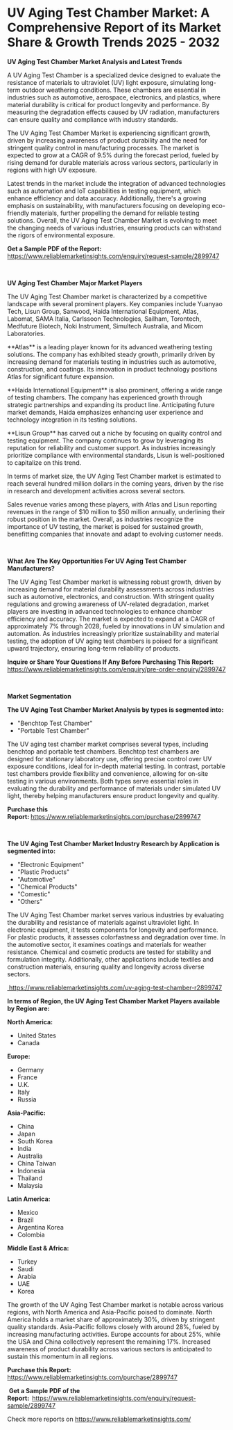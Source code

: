 <p><h1>UV Aging Test Chamber Market: A Comprehensive Report of its Market Share & Growth Trends 2025 - 2032</h1></p><p><strong>UV Aging Test Chamber Market Analysis and Latest Trends</strong></p>
<p><p>A UV Aging Test Chamber is a specialized device designed to evaluate the resistance of materials to ultraviolet (UV) light exposure, simulating long-term outdoor weathering conditions. These chambers are essential in industries such as automotive, aerospace, electronics, and plastics, where material durability is critical for product longevity and performance. By measuring the degradation effects caused by UV radiation, manufacturers can ensure quality and compliance with industry standards.</p><p>The UV Aging Test Chamber Market is experiencing significant growth, driven by increasing awareness of product durability and the need for stringent quality control in manufacturing processes. The market is expected to grow at a CAGR of 9.5% during the forecast period, fueled by rising demand for durable materials across various sectors, particularly in regions with high UV exposure. </p><p>Latest trends in the market include the integration of advanced technologies such as automation and IoT capabilities in testing equipment, which enhance efficiency and data accuracy. Additionally, there's a growing emphasis on sustainability, with manufacturers focusing on developing eco-friendly materials, further propelling the demand for reliable testing solutions. Overall, the UV Aging Test Chamber Market is evolving to meet the changing needs of various industries, ensuring products can withstand the rigors of environmental exposure.</p></p>
<p><strong>Get a Sample PDF of the Report:&nbsp;</strong> <a href="https://www.reliablemarketinsights.com/enquiry/request-sample/2899747?utm_campaign=3267&utm_medium=2&utm_source=Github&utm_content=ia&utm_term=16032025&utm_id=uv-aging-test-chamber">https://www.reliablemarketinsights.com/enquiry/request-sample/2899747</a></p>
<p>&nbsp;</p>
<p><strong>UV Aging Test Chamber Major Market Players</strong></p>
<p><p>The UV Aging Test Chamber market is characterized by a competitive landscape with several prominent players. Key companies include Yuanyao Tech, Lisun Group, Sanwood, Haida International Equipment, Atlas, Labomat, SAMA Italia, Carlssoon Technologies, Sailham, Torontech, Medfuture Biotech, Noki Instrument, Simultech Australia, and Micom Laboratories. </p><p>**Atlas** is a leading player known for its advanced weathering testing solutions. The company has exhibited steady growth, primarily driven by increasing demand for materials testing in industries such as automotive, construction, and coatings. Its innovation in product technology positions Atlas for significant future expansion.</p><p>**Haida International Equipment** is also prominent, offering a wide range of testing chambers. The company has experienced growth through strategic partnerships and expanding its product line. Anticipating future market demands, Haida emphasizes enhancing user experience and technology integration in its testing solutions.</p><p>**Lisun Group** has carved out a niche by focusing on quality control and testing equipment. The company continues to grow by leveraging its reputation for reliability and customer support. As industries increasingly prioritize compliance with environmental standards, Lisun is well-positioned to capitalize on this trend.</p><p>In terms of market size, the UV Aging Test Chamber market is estimated to reach several hundred million dollars in the coming years, driven by the rise in research and development activities across several sectors. </p><p>Sales revenue varies among these players, with Atlas and Lisun reporting revenues in the range of $10 million to $50 million annually, underlining their robust position in the market. Overall, as industries recognize the importance of UV testing, the market is poised for sustained growth, benefitting companies that innovate and adapt to evolving customer needs.</p></p>
<p>&nbsp;</p>
<p><strong>What Are The Key Opportunities For UV Aging Test Chamber Manufacturers?</strong></p>
<p><p>The UV Aging Test Chamber market is witnessing robust growth, driven by increasing demand for material durability assessments across industries such as automotive, electronics, and construction. With stringent quality regulations and growing awareness of UV-related degradation, market players are investing in advanced technologies to enhance chamber efficiency and accuracy. The market is expected to expand at a CAGR of approximately 7% through 2028, fueled by innovations in UV simulation and automation. As industries increasingly prioritize sustainability and material testing, the adoption of UV aging test chambers is poised for a significant upward trajectory, ensuring long-term reliability of products.</p></p>
<p><strong>Inquire or Share Your Questions If Any Before Purchasing This Report:</strong> <a href="https://www.reliablemarketinsights.com/enquiry/pre-order-enquiry/2899747?utm_campaign=3267&utm_medium=2&utm_source=Github&utm_content=ia&utm_term=16032025&utm_id=uv-aging-test-chamber">https://www.reliablemarketinsights.com/enquiry/pre-order-enquiry/2899747</a></p>
<p>&nbsp;</p>
<p><strong>Market Segmentation</strong></p>
<p><strong>The UV Aging Test Chamber Market Analysis by types is segmented into:</strong></p>
<p><ul><li>"Benchtop Test Chamber"</li><li>"Portable Test Chamber"</li></ul></p>
<p><p>The UV aging test chamber market comprises several types, including benchtop and portable test chambers. Benchtop test chambers are designed for stationary laboratory use, offering precise control over UV exposure conditions, ideal for in-depth material testing. In contrast, portable test chambers provide flexibility and convenience, allowing for on-site testing in various environments. Both types serve essential roles in evaluating the durability and performance of materials under simulated UV light, thereby helping manufacturers ensure product longevity and quality.</p></p>
<p><strong>Purchase this Report:&nbsp;</strong><a href="https://www.reliablemarketinsights.com/purchase/2899747?utm_campaign=3267&utm_medium=2&utm_source=Github&utm_content=ia&utm_term=16032025&utm_id=uv-aging-test-chamber">https://www.reliablemarketinsights.com/purchase/2899747</a></p>
<p>&nbsp;</p>
<p><strong>The UV Aging Test Chamber Market Industry Research by Application is segmented into:</strong></p>
<p><ul><li>"Electronic Equipment"</li><li>"Plastic Products"</li><li>"Automotive"</li><li>"Chemical Products"</li><li>"Comestic"</li><li>"Others"</li></ul></p>
<p><p>The UV Aging Test Chamber market serves various industries by evaluating the durability and resistance of materials against ultraviolet light. In electronic equipment, it tests components for longevity and performance. For plastic products, it assesses colorfastness and degradation over time. In the automotive sector, it examines coatings and materials for weather resistance. Chemical and cosmetic products are tested for stability and formulation integrity. Additionally, other applications include textiles and construction materials, ensuring quality and longevity across diverse sectors.</p></p>
<p><a href="https://www.reliablemarketinsights.com/uv-aging-test-chamber-r2899747?utm_campaign=3267&utm_medium=2&utm_source=Github&utm_content=ia&utm_term=16032025&utm_id=uv-aging-test-chamber">&nbsp;https://www.reliablemarketinsights.com/uv-aging-test-chamber-r2899747</a></p>
<p><strong>In terms of Region, the UV Aging Test Chamber Market Players available by Region are:</strong></p>
<p>
    <p> <strong> North America: </strong>
        <ul>
            <li>United States</li>
            <li>Canada</li>
        </ul>
        </p> 
    <p> <strong> Europe: </strong>
        <ul>
            <li>Germany</li>
            <li>France</li>
            <li>U.K.</li>
            <li>Italy</li>
            <li>Russia</li>
        </ul>
        </p> 
    <p> <strong> Asia-Pacific: </strong>
        <ul>
            <li>China</li>
            <li>Japan</li>
            <li>South Korea</li>
            <li>India</li>
            <li>Australia</li>
            <li>China Taiwan</li>
            <li>Indonesia</li>
            <li>Thailand</li>
            <li>Malaysia</li>
        </ul>
        </p> 
    <p> <strong> Latin America: </strong>
        <ul>
            <li>Mexico</li>
            <li>Brazil</li>
            <li>Argentina Korea</li>
            <li>Colombia</li>
        </ul>
        </p> 
    <p> <strong> Middle East & Africa: </strong>
        <ul>
            <li>Turkey</li>
            <li>Saudi</li>
            <li>Arabia</li>
            <li>UAE</li>
            <li>Korea</li>
        </ul>
    </p>
    </p>
<p><p>The growth of the UV Aging Test Chamber market is notable across various regions, with North America and Asia-Pacific poised to dominate. North America holds a market share of approximately 30%, driven by stringent quality standards. Asia-Pacific follows closely with around 28%, fueled by increasing manufacturing activities. Europe accounts for about 25%, while the USA and China collectively represent the remaining 17%. Increased awareness of product durability across various sectors is anticipated to sustain this momentum in all regions.</p></p>
<p><strong>Purchase this Report: </strong><a href="https://www.reliablemarketinsights.com/purchase/2899747?utm_campaign=3267&utm_medium=2&utm_source=Github&utm_content=ia&utm_term=16032025&utm_id=uv-aging-test-chamber">https://www.reliablemarketinsights.com/purchase/2899747</a></p>
<p>&nbsp;<strong>Get a Sample PDF of the Report:&nbsp;&nbsp;</strong><a href="https://www.reliablemarketinsights.com/enquiry/request-sample/2899747?utm_campaign=3267&utm_medium=2&utm_source=Github&utm_content=ia&utm_term=16032025&utm_id=uv-aging-test-chamber">https://www.reliablemarketinsights.com/enquiry/request-sample/2899747</a></p>
<p><strong></strong></p>
<p>Check more reports on <a href="https://www.reliablemarketinsights.com/?utm_campaign=3267&utm_medium=2&utm_source=Github&utm_content=ia&utm_term=16032025&utm_id=uv-aging-test-chamber">https://www.reliablemarketinsights.com/</a></p>